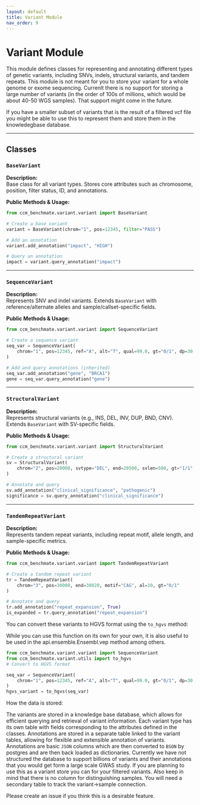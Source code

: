 ```yaml
---
layout: default
title: Variant Module
nav_order: 9
---
```


# Variant Module

This module defines classes for representing and annotating different types of genetic variants, including SNVs, indels, structural variants, and tandem repeats.
This module is not meant for you to store your variant for a whole genome or exome sequencing. Currenlt there is no support for 
storing a large number of variants (in the order of 100s of millions, which would be about 40-50 WGS samples). That support might come in the future. 

If you have a smaller subset of variants that is the result of a filtered vcf file you might be able to use this to represent them and
store them in the knowledegbase database. 

---

## Classes

### `BaseVariant`

**Description:**  
Base class for all variant types. Stores core attributes such as chromosome, position, filter status, ID, and annotations.

**Public Methods & Usage:**
```python
from ccm_benchmate.variant.variant import BaseVariant

# Create a base variant
variant = BaseVariant(chrom="1", pos=12345, filter="PASS")

# Add an annotation
variant.add_annotation("impact", "HIGH")

# Query an annotation
impact = variant.query_annotation("impact")
```

---

### `SequenceVariant`

**Description:**  
Represents SNV and indel variants. Extends `BaseVariant` with reference/alternate alleles and sample/callset-specific fields.

**Public Methods & Usage:**
```python
from ccm_benchmate.variant.variant import SequenceVariant

# Create a sequence variant
seq_var = SequenceVariant(
    chrom="1", pos=12345, ref="A", alt="T", qual=99.0, gt="0/1", dp=30
)

# Add and query annotations (inherited)
seq_var.add_annotation("gene", "BRCA1")
gene = seq_var.query_annotation("gene")
```

---

### `StructuralVariant`

**Description:**  
Represents structural variants (e.g., INS, DEL, INV, DUP, BND, CNV). Extends `BaseVariant` with SV-specific fields.

**Public Methods & Usage:**
```python
from ccm_benchmate.variant.variant import StructuralVariant

# Create a structural variant
sv = StructuralVariant(
    chrom="2", pos=20000, svtype="DEL", end=20500, svlen=500, gt="1/1"
)

# Annotate and query
sv.add_annotation("clinical_significance", "pathogenic")
significance = sv.query_annotation("clinical_significance")
```

---

### `TandemRepeatVariant`

**Description:**  
Represents tandem repeat variants, including repeat motif, allele length, and sample-specific metrics.

**Public Methods & Usage:**
```python
from ccm_benchmate.variant.variant import TandemRepeatVariant

# Create a tandem repeat variant
tr = TandemRepeatVariant(
    chrom="3", pos=30000, end=30020, motif="CAG", al=10, gt="0/1"
)

# Annotate and query
tr.add_annotation("repeat_expansion", True)
is_expanded = tr.query_annotation("repeat_expansion")
```

You can convert these variants to HGVS format using the `to_hgvs` method:

While you can use this function on its own for your own, it is also useful to be used in the api.ensemble.Ensembl.vep method among others. 

```python
from ccm_benchmate.variant.variant import SequenceVariant
from ccm_benchmate.variant.utils import to_hgvs
# Convert to HGVS format

seq_var = SequenceVariant(
    chrom="1", pos=12345, ref="A", alt="T", qual=99.0, gt="0/1", dp=30
)
hgvs_variant = to_hgvs(seq_var)
```

How the data is stored:

The variants are stored in a knowledge base database, which allows for efficient querying and retrieval of variant information. Each variant type has its own table with fields corresponding to the attributes defined in the classes. 
Annotations are stored in a separate table linked to the variant tables, allowing for flexible and extensible annotation of variants. Annotations are basic `JSON` columns
which are then converted to `BSON` by postgres and are then back loaded as dictionaries. Currently we have not structured the database to support billions of variants
and their annotations that you would get form a large scale GWAS study. If you are planning to use this as a variant store you can for your filtered variants. Also keep in mind that
there is no column for distinguishing samples. You will need a secondary table to track the variant->sample connection. 

Please create an issue if you think this is a desirable feature. 

